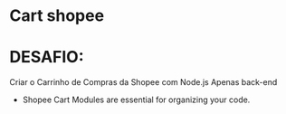 # Cart shopee
# DESAFIO:
Criar o Carrinho de Compras da Shopee com Node.js
Apenas back-end

* Shopee Cart
Modules are essential for organizing your code.
